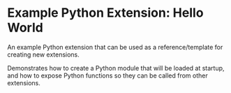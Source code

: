 # Example Python Extension: Hello World

An example Python extension that can be used as a reference/template for creating new extensions.

Demonstrates how to create a Python module that will be loaded at startup, and how to expose Python functions so they can be called from other extensions.

